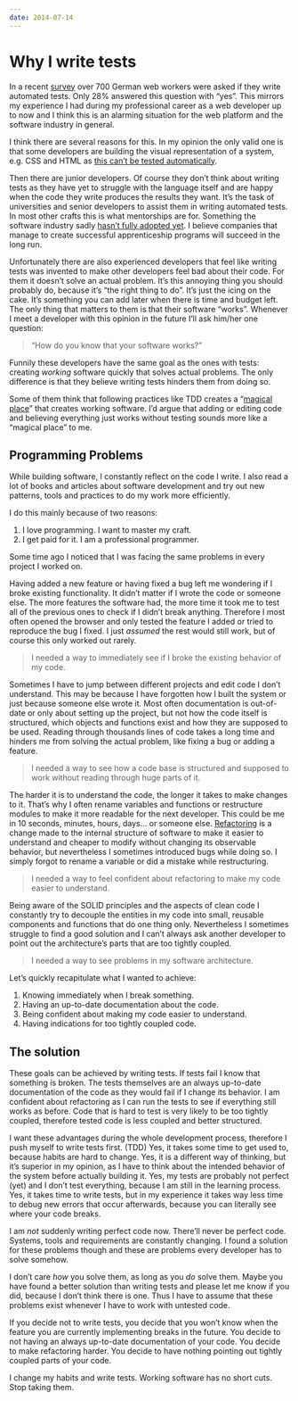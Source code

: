 ```yaml
---
date: 2014-07-14
---
```

# Why I write tests

In a recent [survey](http://webkrauts.de/artikel/2014/jetzt-wissen-wir-es) over 700 German web workers were asked if they write automated tests. Only 28% answered this question with “yes”. This mirrors my experience I had during my professional career as a web developer up to now and I think this is an alarming situation for the web platform and the software industry in general.

I think there are several reasons for this. In my opinion the only valid one is that some developers are building the visual representation of a system, e.g. CSS and HTML as [this can’t be tested automatically](http://blog.8thlight.com/uncle-bob/2014/04/30/When-tdd-does-not-work.html).

Then there are junior developers. Of course they don’t think about writing tests as they have yet to struggle with the language itself and are happy when the code they write produces the results they want. It’s the task of universities and senior developers to assist them in writing automated tests. In most other crafts this is what mentorships are for. Something the software industry sadly [hasn’t fully adopted yet](http://blog.8thlight.com/uncle-bob/2013/11/25/Novices-Coda.html). I believe companies that manage to create successful apprenticeship programs will succeed in the long run.  

Unfortunately there are also experienced developers that feel like writing tests was invented to make other developers feel bad about their code. For them it doesn’t solve an actual problem. It’s this annoying thing you should probably do, because it’s “the right thing to do”. It’s just the icing on the cake. It’s something you can add later when there is time and budget left. The only thing that matters to them is that their software “works”. Whenever I meet a developer with this opinion in the future I’ll ask him/her one question:

> “How do you know that your software works?”

Funnily these developers have the same goal as the ones with tests: creating _working_ software quickly that solves actual problems. The only difference is that they believe writing tests hinders them from doing so.

Some of them think that following practices like TDD creates a “[magical place](http://www.devjoy.com/2014/07/stop-focusing-on-agile-and-fly-the-damn-plane/)” that creates working software. I’d argue that adding or editing code and believing everything just works without testing sounds more like a “magical place” to me.

## Programming Problems

While building software, I constantly reflect on the code I write. I also read a lot of books and articles about software development and try out new patterns, tools and practices to do my work more efficiently.

I do this mainly because of two reasons:
1. I love programming. I want to master my craft.
2. I get paid for it. I am a professional programmer.

Some time ago I noticed that I was facing the same problems in every project I worked on.

Having added a new feature or having fixed a bug left me wondering if I broke existing functionality. It didn’t matter if I wrote the code or someone else. The more features the software had, the more time it took me to test all of the previous ones to check if I didn’t break anything. Therefore I most often opened the browser and only tested the feature I added or tried to reproduce the bug I fixed. I just _assumed_ the rest would still work, but of course this only worked out rarely.

> I needed a way to immediately see if I broke the existing behavior of my code.

Sometimes I have to jump between different projects and edit code I don’t understand. This may be because I have forgotten how I built the system or just because someone else wrote it. Most often documentation is out-of-date or only about setting up the project, but not how the code itself is structured, which objects and functions exist and how they are supposed to be used. Reading through thousands lines of code takes a long time and hinders me from solving the actual problem, like fixing a bug or adding a feature.

> I needed a way to see how a code base is structured and supposed to work without reading through huge parts of it.

The harder it is to understand the code, the longer it takes to make changes to it. That’s why I often rename variables and functions or restructure modules to make it more readable for the next developer. This could be me in 10 seconds, minutes, hours, days… or someone else. [Refactoring](http://martinfowler.com/bliki/DefinitionOfRefactoring.html) is a change made to the internal structure of software to make it easier to understand and cheaper to modify without changing its observable behavior, but nevertheless I sometimes introduced bugs while doing so. I simply forgot to rename a variable or did a mistake while restructuring.

> I needed a way to feel confident about refactoring to make my code easier to understand.

Being aware of the SOLID principles and the aspects of clean code I constantly try to decouple the entities in my code into small, reusable components and functions that do one thing only. Nevertheless I sometimes struggle to find a good solution and I can’t always ask another developer to point out the architecture’s parts that are too tightly coupled.

> I needed a way to see problems in my software architecture.

Let’s quickly recapitulate what I wanted to achieve:

1. Knowing immediately when I break something.
2. Having an up-to-date documentation about the code.
3. Being confident about making my code easier to understand.
4. Having indications for too tightly coupled code.

## The solution

These goals can be achieved by writing tests. If tests fail I know that something is broken. The tests themselves are an always up-to-date documentation of the code as they would fail if I change its behavior. I am confident about refactoring as I can run the tests to see if everything still works as before. Code that is hard to test is very likely to be too tightly coupled, therefore tested code is less coupled and better structured.

I want these advantages during the whole development process, therefore I push myself to write tests first. (TDD) Yes, it takes some time to get used to, because habits are hard to change. Yes, it is a different way of thinking, but it’s superior in my opinion, as I have to think about the intended behavior of the system before actually building it. Yes, my tests are probably not perfect (yet) and I don’t test everything, because I am still in the learning process. Yes, it takes time to write tests, but in my experience it takes way less time to debug new errors that occur afterwards, because you can literally see where your code breaks. 

I am _not_ suddenly writing perfect code now. There’ll never be perfect code. Systems, tools and requirements are constantly changing. I found a solution for these problems though and these are problems every developer has to solve somehow.

I don’t care _how_ you solve them, as long as you _do_ solve them. Maybe you have found a better solution than writing tests and please let me know if you did, because I don’t think there is one. Thus I have to assume that these problems exist whenever I have to work with untested code.

If you decide not to write tests, you decide that you won’t know when the feature you are currently implementing breaks in the future. You decide to not having an always up-to-date documentation of your code. You decide to make refactoring harder. You decide to have nothing pointing out tightly coupled parts of your code.

I change my habits and write tests. Working software has no short cuts. Stop taking them.